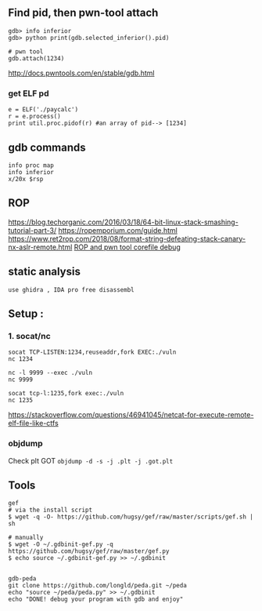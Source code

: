 


## Find pid, then pwn-tool attach
```
gdb> info inferior
gdb> python print(gdb.selected_inferior().pid)

# pwn tool
gdb.attach(1234)
```
http://docs.pwntools.com/en/stable/gdb.html

### get ELF pd
```
e = ELF('./paycalc')
r = e.process()
print util.proc.pidof(r) #an array of pid--> [1234] 
```

## gdb commands
```
info proc map
info inferior
x/20x $rsp

```

## ROP

https://blog.techorganic.com/2016/03/18/64-bit-linux-stack-smashing-tutorial-part-3/
https://ropemporium.com/guide.html
https://www.ret2rop.com/2018/08/format-string-defeating-stack-canary-nx-aslr-remote.html
[ROP and pwn tool corefile debug](https://medium.com/@iseethieves/intro-to-rop-rop-emporium-split-9b2ec6d4db08)


## static analysis
```
use ghidra , IDA pro free disassembl

```

## Setup :
### 1. socat/nc
```
socat TCP-LISTEN:1234,reuseaddr,fork EXEC:./vuln
nc 1234

nc -l 9999 --exec ./vuln
nc 9999

socat tcp-l:1235,fork exec:./vuln
nc 1235
``` 
https://stackoverflow.com/questions/46941045/netcat-for-execute-remote-elf-file-like-ctfs


### objdump
Check plt GOT
```objdump -d -s -j .plt -j .got.plt```

## Tools
```
gef
# via the install script
$ wget -q -O- https://github.com/hugsy/gef/raw/master/scripts/gef.sh | sh

# manually
$ wget -O ~/.gdbinit-gef.py -q https://github.com/hugsy/gef/raw/master/gef.py
$ echo source ~/.gdbinit-gef.py >> ~/.gdbinit


gdb-peda
git clone https://github.com/longld/peda.git ~/peda
echo "source ~/peda/peda.py" >> ~/.gdbinit
echo "DONE! debug your program with gdb and enjoy"
```
